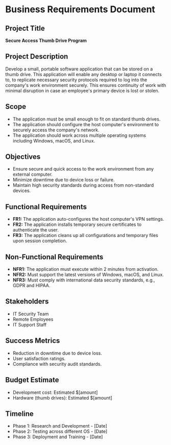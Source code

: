 # Business Requirements Document

## Project Title
**Secure Access Thumb Drive Program**

## Project Description
Develop a small, portable software application that can be stored on a thumb drive. This application will enable any desktop or laptop it connects to, to replicate necessary security protocols required to log into the company's work environment securely. This ensures continuity of work with minimal disruption in case an employee's primary device is lost or stolen.

## Scope
- The application must be small enough to fit on standard thumb drives.
- The application should configure the host computer's environment to securely access the company's network.
- The application should work across multiple operating systems including Windows, macOS, and Linux.

## Objectives
- Ensure secure and quick access to the work environment from any external computer.
- Minimize downtime due to device loss or failure.
- Maintain high security standards during access from non-standard devices.

## Functional Requirements
- **FR1:** The application auto-configures the host computer's VPN settings.
- **FR2:** The application installs temporary secure certificates to authenticate the user.
- **FR3:** The application cleans up all configurations and temporary files upon session completion.

## Non-Functional Requirements
- **NFR1:** The application must execute within 2 minutes from activation.
- **NFR2:** Must support the latest versions of Windows, macOS, and Linux.
- **NFR3:** Must comply with international data security standards, e.g., GDPR and HIPAA.

## Stakeholders
- IT Security Team
- Remote Employees
- IT Support Staff

## Success Metrics
- Reduction in downtime due to device loss.
- User satisfaction ratings.
- Compliance with security audit standards.

## Budget Estimate
- Development cost: Estimated $[amount]
- Hardware (thumb drives): Estimated $[amount]

## Timeline
- Phase 1: Research and Development - [Date]
- Phase 2: Testing across different OS - [Date]
- Phase 3: Deployment and Training - [Date]
